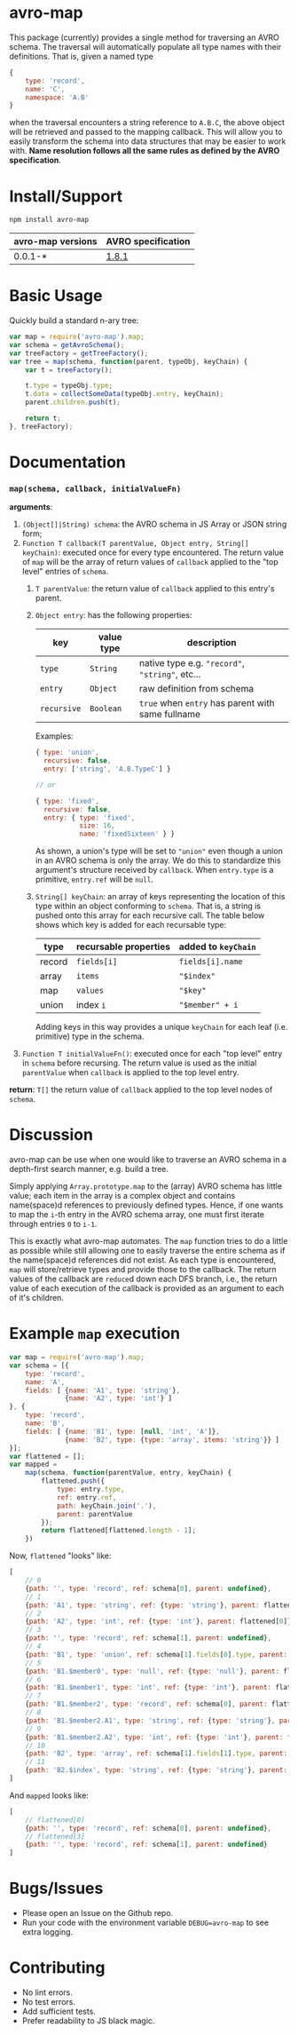 # avro-map

This package (currently) provides a single method for traversing an AVRO schema.  The traversal will automatically populate all type names with their definitions.  That is, given a named type

```js
{
    type: 'record',
    name: 'C',
    namespace: 'A.B'
}
```

when the traversal encounters a string reference to `A.B.C`, the above object will be retrieved and passed to the mapping callback.  This will allow you to easily transform the schema into data structures that may be easier to work with.  **Name resolution follows all the same rules as defined by the AVRO specification**.

# Install/Support

```sh
npm install avro-map
```

| avro-map versions | AVRO specification |
| --- | --- |
| 0.0.1-* | [1.8.1](https://avro.apache.org/docs/1.8.1/spec.html) |

# Basic Usage

Quickly build a standard n-ary tree:

```js
var map = require('avro-map').map;
var schema = getAvroSchema();
var treeFactory = getTreeFactory();
var tree = map(schema, function(parent, typeObj, keyChain) {
    var t = treeFactory();

    t.type = typeObj.type;
    t.data = collectSomeData(typeObj.entry, keyChain);
    parent.children.push(t);

    return t;
}, treeFactory);
```

# Documentation

### `map(schema, callback, initialValueFn)`

**arguments**:

1. `(Object[]|String) schema`: the AVRO schema in JS Array or JSON string form;
2. `Function T callback(T parentValue, Object entry, String[] keyChain)`: executed once for every type encountered.  The return value of `map` will be the array of return values of `callback` applied to the "top level" entries of `schema`.
    1. `T parentValue`: the return value of `callback` applied to this entry's parent.
    2. `Object entry`: has the following properties:

        | key | value type | description |
        | --- | --- | --- |
        | `type` | `String` | native type e.g. `"record"`, `"string"`, etc... |
        | `entry` | `Object` | raw definition from schema |
        | `recursive` | `Boolean` | `true` when `entry` has parent with same fullname |

        Examples:

        ```js
        { type: 'union',
          recursive: false,
          entry: ['string', 'A.B.TypeC'] }

        // or

        { type: 'fixed',
          recursive: false,
          entry: { type: 'fixed',
                   size: 16,
                   name: 'fixedSixteen' } }
        ```

        As shown, a union's type will be set to `"union"` even though a union in an AVRO schema is only the array.  We do this to standardize this argument's structure received by `callback`.  When `entry.type` is a primitive, `entry.ref` will be `null`.
    3. `String[] keyChain`: an array of keys representing the location of this type within an object conforming to `schema`.  That is, a string is pushed onto this array for each recursive call.  The table below shows which key is added for each recursable type:

        | type | recursable properties | added to `keyChain` |
        | --- | --- | --- |
        | record | `fields[i]` | `fields[i].name` |
        | array | `items` | `"$index"`|
        | map | `values` | `"$key"` |
        | union | index `i` | `"$member" + i`

        Adding keys in this way provides a unique `keyChain` for each leaf (i.e. primitive) type in the schema.
3. `Function T initialValueFn()`: executed once for each "top level" entry in `schema` before recursing.  The return value is used as the initial `parentValue` when `callback` is applied to the top level entry.

**return**: `T[]` the return value of `callback` applied to the top level nodes of `schema`.

# Discussion

avro-map can be use when one would like to traverse an AVRO schema in a depth-first search manner, e.g. build a tree.

Simply applying `Array.prototype.map` to the (array) AVRO schema has little value; each item in the array is a complex object and contains name(space)d references to previously defined types.  Hence, if one wants to map the `i`-th entry in the AVRO schema array, one must first iterate through entries `0` to `i-1`.

This is exactly what avro-map automates.  The `map` function tries to do a little as possible while still allowing one to easily traverse the entire schema as if the name(space)d references did not exist.  As each type is encountered, `map` will store/retrieve types and provide those to the callback.  The return values of the callback are `reduce`d down each DFS branch, i.e., the return value of each execution of the callback is provided as an argument to each of it's children.

# Example `map` execution

```js
var map = require('avro-map').map;
var schema = [{
    type: 'record',
    name: 'A',
    fields: [ {name: 'A1', type: 'string'},
              {name: 'A2', type: 'int'} ]
}, {
    type: 'record',
    name: 'B',
    fields: [ {name: 'B1', type: [null, 'int', 'A']},
              {name: 'B2', type: {type: 'array', items: 'string'}} ]
}];
var flattened = [];
var mapped =
    map(schema, function(parentValue, entry, keyChain) {
        flattened.push({
            type: entry.type,
            ref: entry.ref,
            path: keyChain.join('.'),
            parent: parentValue
        });
        return flattened[flattened.length - 1];
    })
```

Now, `flattened` "looks" like:

```js
[
    // 0
    {path: '', type: 'record', ref: schema[0], parent: undefined},
    // 1
    {path: 'A1', type: 'string', ref: {type: 'string'}, parent: flattened[0]},
    // 2
    {path: 'A2', type: 'int', ref: {type: 'int'}, parent: flattened[0]},
    // 3
    {path: '', type: 'record', ref: schema[1], parent: undefined},
    // 4
    {path: 'B1', type: 'union', ref: schema[1].fields[0].type, parent: flattened[3]},
    // 5
    {path: 'B1.$member0', type: 'null', ref: {type: 'null'}, parent: flattened[4]},
    // 6
    {path: 'B1.$member1', type: 'int', ref: {type: 'int'}, parent: flattened[4]},
    // 7
    {path: 'B1.$member2', type: 'record', ref: schema[0], parent: flattened[4]},
    // 8
    {path: 'B1.$member2.A1', type: 'string', ref: {type: 'string'}, parent: flattened[7]},
    // 9
    {path: 'B1.$member2.A2', type: 'int', ref: {type: 'int'}, parent: flattened[7]},
    // 10
    {path: 'B2', type: 'array', ref: schema[1].fields[1].type, parent: flattened[3]},
    // 11
    {path: 'B2.$index', type: 'string', ref: {type: 'string'}, parent: flattened[10]}
]
```

And `mapped` looks like:

```js
[
    // flattened[0]
    {path: '', type: 'record', ref: schema[0], parent: undefined},
    // flattened[3]
    {path: '', type: 'record', ref: schema[1], parent: undefined}
]
```

# Bugs/Issues

* Please open an Issue on the Github repo.
* Run your code with the environment variable `DEBUG=avro-map` to see extra logging.

# Contributing

* No lint errors.
* No test errors.
* Add sufficient tests.
* Prefer readability to JS black magic.
